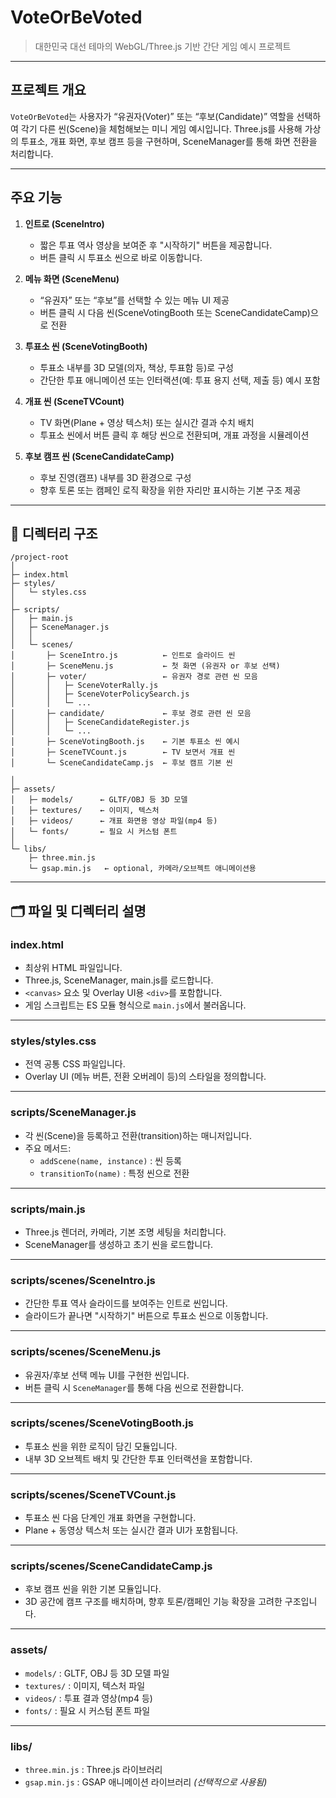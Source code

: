 # VoteOrBeVoted

> 대한민국 대선 테마의 WebGL/Three.js 기반 간단 게임 예시 프로젝트

---

## 프로젝트 개요

`VoteOrBeVoted`는 사용자가 “유권자(Voter)” 또는 “후보(Candidate)” 역할을 선택하여
각기 다른 씬(Scene)을 체험해보는 미니 게임 예시입니다. Three.js를 사용해
가상의 투표소, 개표 화면, 후보 캠프 등을 구현하며, SceneManager를 통해 화면 전환을 처리합니다.

---

## 주요 기능

1. **인트로 (SceneIntro)**
   - 짧은 투표 역사 영상을 보여준 후 "시작하기" 버튼을 제공합니다.
   - 버튼 클릭 시 투표소 씬으로 바로 이동합니다.

2. **메뉴 화면 (SceneMenu)**
   - “유권자” 또는 “후보”를 선택할 수 있는 메뉴 UI 제공
   - 버튼 클릭 시 다음 씬(SceneVotingBooth 또는 SceneCandidateCamp)으로 전환

3. **투표소 씬 (SceneVotingBooth)**
   - 투표소 내부를 3D 모델(의자, 책상, 투표함 등)로 구성
   - 간단한 투표 애니메이션 또는 인터랙션(예: 투표 용지 선택, 제출 등) 예시 포함

4. **개표 씬 (SceneTVCount)**
   - TV 화면(Plane + 영상 텍스처) 또는 실시간 결과 수치 배치
   - 투표소 씬에서 버튼 클릭 후 해당 씬으로 전환되며, 개표 과정을 시뮬레이션

5. **후보 캠프 씬 (SceneCandidateCamp)**
   - 후보 진영(캠프) 내부를 3D 환경으로 구성
   - 향후 토론 또는 캠페인 로직 확장을 위한 자리만 표시하는 기본 구조 제공

---

## 📁 디렉터리 구조

```plaintext
/project-root
│
├─ index.html
├─ styles/
│   └─ styles.css
│
├─ scripts/
│   ├─ main.js
│   ├─ SceneManager.js
│   │
│   └─ scenes/
│       ├─ SceneIntro.js          ← 인트로 슬라이드 씬
│       ├─ SceneMenu.js           ← 첫 화면 (유권자 or 후보 선택)
│       ├─ voter/                 ← 유권자 경로 관련 씬 모음
│       │   ├─ SceneVoterRally.js
│       │   ├─ SceneVoterPolicySearch.js
│       │   └─ ...
│       ├─ candidate/             ← 후보 경로 관련 씬 모음
│       │   ├─ SceneCandidateRegister.js
│       │   └─ ...
│       ├─ SceneVotingBooth.js    ← 기본 투표소 씬 예시
│       ├─ SceneTVCount.js        ← TV 보면서 개표 씬
│       └─ SceneCandidateCamp.js  ← 후보 캠프 기본 씬

│
├─ assets/
│   ├─ models/      ← GLTF/OBJ 등 3D 모델
│   ├─ textures/    ← 이미지, 텍스처
│   ├─ videos/      ← 개표 화면용 영상 파일(mp4 등)
│   └─ fonts/       ← 필요 시 커스텀 폰트
│
└─ libs/
    ├─ three.min.js
    └─ gsap.min.js   ← optional, 카메라/오브젝트 애니메이션용
```

---

## 🗂️ 파일 및 디렉터리 설명


### index.html
- 최상위 HTML 파일입니다.
- Three.js, SceneManager, main.js를 로드합니다.
- `<canvas>` 요소 및 Overlay UI용 `<div>`를 포함합니다.
- 게임 스크립트는 ES 모듈 형식으로 `main.js`에서 불러옵니다.

---

### styles/styles.css
- 전역 공통 CSS 파일입니다.
- Overlay UI (메뉴 버튼, 전환 오버레이 등)의 스타일을 정의합니다.

---

### scripts/SceneManager.js
- 각 씬(Scene)을 등록하고 전환(transition)하는 매니저입니다.
- 주요 메서드:
  - `addScene(name, instance)` : 씬 등록
  - `transitionTo(name)` : 특정 씬으로 전환

---

### scripts/main.js
- Three.js 렌더러, 카메라, 기본 조명 세팅을 처리합니다.
- SceneManager를 생성하고 초기 씬을 로드합니다.

---

### scripts/scenes/SceneIntro.js
- 간단한 투표 역사 슬라이드를 보여주는 인트로 씬입니다.
- 슬라이드가 끝나면 "시작하기" 버튼으로 투표소 씬으로 이동합니다.
---

### scripts/scenes/SceneMenu.js
- 유권자/후보 선택 메뉴 UI를 구현한 씬입니다.
- 버튼 클릭 시 `SceneManager`를 통해 다음 씬으로 전환합니다.

---

### scripts/scenes/SceneVotingBooth.js
- 투표소 씬을 위한 로직이 담긴 모듈입니다.
- 내부 3D 오브젝트 배치 및 간단한 투표 인터랙션을 포함합니다.

---

### scripts/scenes/SceneTVCount.js
- 투표소 씬 다음 단계인 개표 화면을 구현합니다.
- Plane + 동영상 텍스처 또는 실시간 결과 UI가 포함됩니다.

---

### scripts/scenes/SceneCandidateCamp.js
- 후보 캠프 씬을 위한 기본 모듈입니다.
- 3D 공간에 캠프 구조를 배치하며, 향후 토론/캠페인 기능 확장을 고려한 구조입니다.

---

### assets/

- `models/` : GLTF, OBJ 등 3D 모델 파일  
- `textures/` : 이미지, 텍스처 파일  
- `videos/` : 투표 결과 영상(mp4 등)  
- `fonts/` : 필요 시 커스텀 폰트 파일

---

### libs/

- `three.min.js` : Three.js 라이브러리  
- `gsap.min.js` : GSAP 애니메이션 라이브러리 *(선택적으로 사용됨)*


